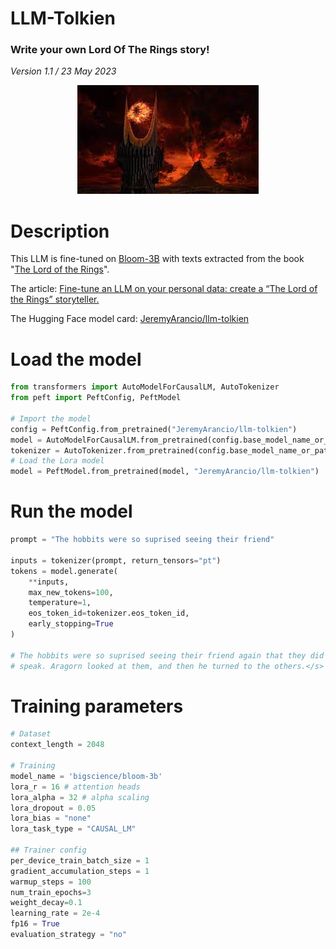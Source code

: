 <h1 style='text-align: left '>LLM-Tolkien</h1>
<h3 style='text-align: left '>Write your own Lord Of The Rings story!</h3>

*Version 1.1 / 23 May 2023*

<p align="center">
  <img src="images/sauron.jpg" />
</p>

# Description

This LLM is fine-tuned on [Bloom-3B](https://huggingface.co/bigscience/bloom-3b) with texts extracted from the book "[The Lord of the Rings](https://gosafir.com/mag/wp-content/uploads/2019/12/Tolkien-J.-The-lord-of-the-rings-HarperCollins-ebooks-2010.pdf)".

The article: [Fine-tune an LLM on your personal data: create a “The Lord of the Rings” storyteller.](https://medium.com/@jeremyarancio/fine-tune-an-llm-on-your-personal-data-create-a-the-lord-of-the-rings-storyteller-6826dd614fa9)

The Hugging Face model card: [JeremyArancio/llm-tolkien](https://huggingface.co/JeremyArancio/llm-tolkien)

# Load the model

```python
from transformers import AutoModelForCausalLM, AutoTokenizer
from peft import PeftConfig, PeftModel

# Import the model
config = PeftConfig.from_pretrained("JeremyArancio/llm-tolkien")
model = AutoModelForCausalLM.from_pretrained(config.base_model_name_or_path, return_dict=True, load_in_8bit=True, device_map='auto')
tokenizer = AutoTokenizer.from_pretrained(config.base_model_name_or_path)
# Load the Lora model
model = PeftModel.from_pretrained(model, "JeremyArancio/llm-tolkien")
```

# Run the model

```python
prompt = "The hobbits were so suprised seeing their friend"

inputs = tokenizer(prompt, return_tensors="pt")
tokens = model.generate(
    **inputs,
    max_new_tokens=100,
    temperature=1,
    eos_token_id=tokenizer.eos_token_id,
    early_stopping=True
)

# The hobbits were so suprised seeing their friend again that they did not 
# speak. Aragorn looked at them, and then he turned to the others.</s>
```

# Training parameters

```python
# Dataset
context_length = 2048

# Training
model_name = 'bigscience/bloom-3b'
lora_r = 16 # attention heads
lora_alpha = 32 # alpha scaling
lora_dropout = 0.05
lora_bias = "none"
lora_task_type = "CAUSAL_LM"

## Trainer config
per_device_train_batch_size = 1 
gradient_accumulation_steps = 1
warmup_steps = 100 
num_train_epochs=3
weight_decay=0.1
learning_rate = 2e-4 
fp16 = True
evaluation_strategy = "no"
```
